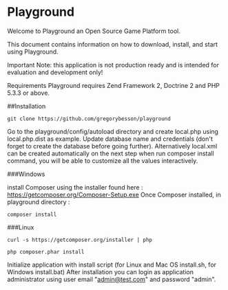 Playground
==========

Welcome to Playground an Open Source Game Platform tool.

This document contains information on how to download, install, and start using Playground.

Important Note: this application is not production ready and is intended for evaluation and development only!

Requirements
Playground requires Zend Framework 2, Doctrine 2 and PHP 5.3.3 or above.

##Installation

    git clone https://github.com/gregorybesson/playground
 
Go to the playground/config/autoload directory and create local.php using local.php.dist as example. Update database name and credentials (don't forget to create the database before going further). Alternatively local.xml can be created automatically on the next step when run composer install command, you will be able to customize all the values interactively.
 
###Windows
 
install Composer using the installer found here : https://getcomposer.org/Composer-Setup.exe
Once Composer installed, in playground directory :

    composer install

###Linux
    
    curl -s https://getcomposer.org/installer | php
 
    php composer.phar install
    
Initialize application with install script (for Linux and Mac OS install.sh, for Windows install.bat)
After installation you can login as application administrator using user email "admin@test.com" and password "admin".
